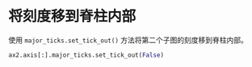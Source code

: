 # 将刻度移到脊柱内部

使用 `major_ticks.set_tick_out()` 方法将第二个子图的刻度移到脊柱内部。

```python
ax2.axis[:].major_ticks.set_tick_out(False)
```
